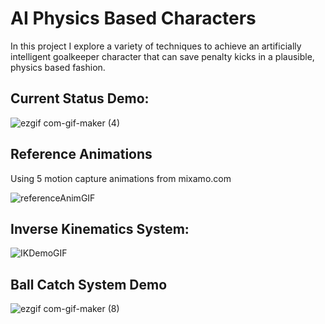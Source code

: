 # AI Physics Based Characters 
In this project I explore a variety of techniques to achieve an artificially intelligent goalkeeper character that can save penalty kicks in a plausible, physics based fashion.

## Current Status Demo:
![ezgif com-gif-maker (4)](https://user-images.githubusercontent.com/57908067/158062625-8c302530-6eda-4d56-b8f5-7796c6616a41.gif)

## Reference Animations
Using 5 motion capture animations from mixamo.com

![referenceAnimGIF](https://user-images.githubusercontent.com/57908067/159483595-fc093895-baf3-4c04-8876-ea3f0e8864e0.gif)


## Inverse Kinematics System:

![IKDemoGIF](https://user-images.githubusercontent.com/57908067/159479611-f5263e23-a4d4-4c28-9c3a-45fd527b69a8.gif)

## Ball Catch System Demo

![ezgif com-gif-maker (8)](https://user-images.githubusercontent.com/57908067/159479827-3b2186d3-5d72-4e28-be64-1a9414768a43.gif)
